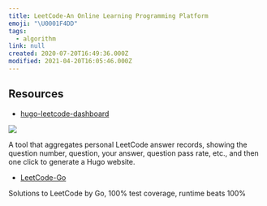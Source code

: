 ```yaml
---
title: LeetCode-An Online Learning Programming Platform
emoji: "\U0001F4DD"
tags:
  - algorithm
link: null
created: 2020-07-20T16:49:36.000Z
modified: 2021-04-20T16:05:46.000Z
---
```


## Resources

- [hugo-leetcode-dashboard](https://github.com/lryong/hugo-leetcode-dashboard)

![](https://camo.githubusercontent.com/b2da909cd5d0b74abd80f5b9009e4484ca2c30e8/68747470733a2f2f7777772e77616e67626173652e636f6d2f626c6f67696d672f61737365742f3230323030372f6267323032303037313730322e6a7067)

A tool that aggregates personal LeetCode answer records, showing the question number, question, your answer, question pass rate, etc., and then one click to generate a Hugo website.

- [LeetCode-Go](https://github.com/halfrost/LeetCode-Go)

Solutions to LeetCode by Go, 100% test coverage, runtime beats 100%
